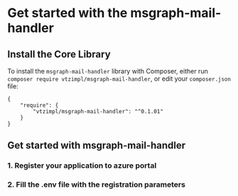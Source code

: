 # Get started with the msgraph-mail-handler

## Install the Core Library
To install the `msgraph-mail-handler` library with Composer, either run `composer require vtzimpl/msgraph-mail-handler`, or edit your `composer.json` file:
```
{
    "require": {
        "vtzimpl/msgraph-mail-handler": "^0.1.01"
    }
}
```
## Get started with msgraph-mail-handler

### 1. Register your application to azure portal


### 2. Fill the .env file with the registration parameters
